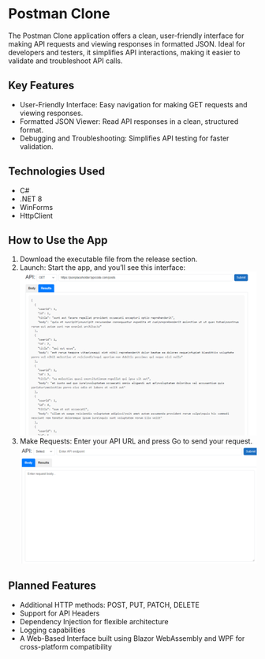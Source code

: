 # Postman Clone
The Postman Clone application offers a clean, user-friendly interface for making API requests and viewing responses in formatted JSON. Ideal for developers and testers, it simplifies API interactions, making it easier to validate and troubleshoot API calls.

## Key Features
* User-Friendly Interface: Easy navigation for making GET requests and viewing responses.
* Formatted JSON Viewer: Read API responses in a clean, structured format.
* Debugging and Troubleshooting: Simplifies API testing for faster validation.
## Technologies Used
* C#
* .NET 8
* WinForms
* HttpClient

## How to Use the App
1. Download the executable file from the release section.
2. Launch: Start the app, and you’ll see this interface: ![App Interface](Images/Screenshot3.png "Ready to Run")
 3. Make Requests: Enter your API URL and press Go to send your request. ![App Result](Images/Screenshot4.png "Run Results")

## Planned Features
* Additional HTTP methods: POST, PUT, PATCH, DELETE
* Support for API Headers
* Dependency Injection for flexible architecture
* Logging capabilities
* A Web-Based Interface built using Blazor WebAssembly and WPF for cross-platform compatibility
